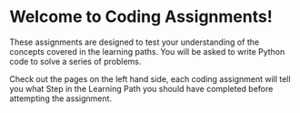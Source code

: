 # Welcome to Coding Assignments!

These assignments are designed to test your understanding of the concepts covered in the learning paths. You will be asked to write Python code to solve a series of problems.

Check out the pages on the left hand side, each coding assignment will tell you what Step in the Learning Path you should have completed before attempting the assignment.